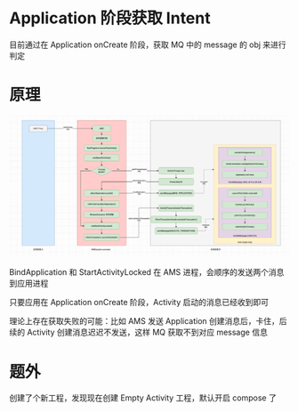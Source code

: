 # Application 阶段获取 Intent

目前通过在 Application onCreate 阶段，获取 MQ 中的 message 的 obj 来进行判定

# 原理

![](/doc/startActivity.png)

BindApplication 和 StartActivityLocked 在 AMS 进程，会顺序的发送两个消息到应用进程

只要应用在 Application onCreate 阶段，Activity 启动的消息已经收到即可

理论上存在获取失败的可能：比如 AMS 发送 Application 创建消息后，卡住，后续的 Activity 创建消息迟迟不发送，这样 MQ 获取不到对应 message 信息

# 题外

创建了个新工程，发现现在创建 Empty Activity 工程，默认开启 compose 了